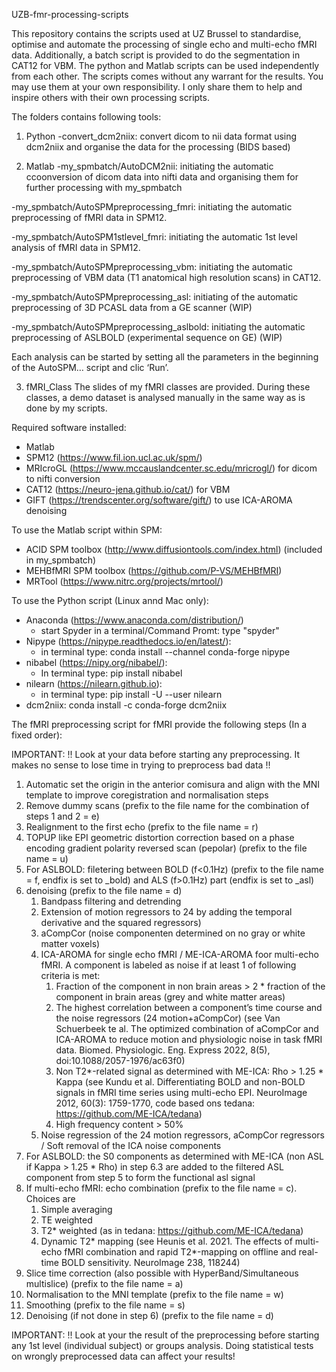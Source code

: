 UZB-fmr-processing-scripts

This repository contains the scripts used at UZ Brussel to standardise, optimise and automate the processing of single echo and multi-echo fMRI data. Additionally, a batch script is provided to do the segmentation in CAT12 for VBM.
The python and Matlab scripts can be used independently from each other.
The scripts comes without any warrant for the results. You may use them at your own responsibility. I only share them to help and inspire others with their own processing scripts.

The folders contains following tools:

1. Python
-convert_dcm2niix: convert dicom to nii data format using dcm2niix and organise the data for the processing (BIDS based)

2. Matlab
-my_spmbatch/AutoDCM2nii: initiating the automatic ccoonversion of dicom data into nifti data and organising them for further processing with my_spmbatch

-my_spmbatch/AutoSPMpreprocessing_fmri: initiating the automatic preprocessing of fMRI data in SPM12.

-my_spmbatch/AutoSPM1stlevel_fmri: initiating the automatic 1st level analysis of fMRI data in SPM12.

-my_spmbatch/AutoSPMpreprocessing_vbm: initiating the automatic preprocessing of VBM data (T1 anatomical high resolution scans) in CAT12.

-my_spmbatch/AutoSPMpreprocessing_asl: initiating of the automatic preprocessing of 3D PCASL data from a GE scanner (WIP)

-my_spmbatch/AutoSPMpreprocessing_aslbold: initiating the automatic preprocessing of ASLBOLD (experimental sequence on GE) (WIP)

Each analysis can be started by setting all the parameters in the beginning of the AutoSPM… script and clic ‘Run’.

3. fMRI_Class
The slides of my fMRI classes are provided. During these classes, a demo dataset is analysed manually in the same way as is done by my scripts.

Required software installed:

* Matlab
* SPM12 (https://www.fil.ion.ucl.ac.uk/spm/)
* MRIcroGL (https://www.mccauslandcenter.sc.edu/mricrogl/) for dicom to nifti conversion
* CAT12 (https://neuro-jena.github.io/cat/) for VBM
* GIFT (https://trendscenter.org/software/gift/) to use ICA-AROMA denoising

To use the Matlab script within SPM:
* ACID SPM toolbox (http://www.diffusiontools.com/index.html) (included in my_spmbatch)
* MEHBfMRI SPM toolbox (https://github.com/P-VS/MEHBfMRI)
* MRTool (https://www.nitrc.org/projects/mrtool/)

To use the Python script (Linux annd Mac only):
* Anaconda (https://www.anaconda.com/distribution/)
    * start Spyder in a terminal/Command Promt: type "spyder"
* Nipype (https://nipype.readthedocs.io/en/latest/):
    * in terminal type: conda install --channel conda-forge nipype
* nibabel (https://nipy.org/nibabel/):
    * In terminal type: pip install nibabel
* nilearn (https://nilearn.github.io):
    * in terminal type: pip install -U --user nilearn
* dcm2niix: conda install -c conda-forge dcm2niix

The fMRI preprocessing script for fMRI provide the following steps (In a fixed order):

IMPORTANT: !! Look at your data before starting any preprocessing. It makes no sense to lose time in trying to preprocess bad data !!

1. Automatic set the origin in the anterior comisura and align with the MNI template to improve coregistration and normalisation steps 
2. Remove dummy scans (prefix to the file name for the combination of steps 1 and 2 = e)
3. Realignment to the first echo (prefix to the file name = r)
4. TOPUP like EPI geometric distortion correction based on a phase encoding gradient polarity reversed scan (pepolar) (prefix to the file name = u)
5. For ASLBOLD: filetering between BOLD (f<0.1Hz) (prefix to the file name = f, endfix is set to _bold) and ALS (f>0.1Hz) part (endfix is set to _asl)
6. denoising (prefix to the file name = d)
    1. Bandpass filtering and detrending
    2. Extension of  motion regressors to 24 by adding the temporal derivative and the squared regressors)
    3. aCompCor (noise componenten determined on no gray or white matter voxels)
    4. ICA-AROMA for single echo fMRI / ME-ICA-AROMA foor multi-echo fMRI. A component is labeled as noise if at least 1 of following criteria is met:
        1. Fraction of the component in non brain areas > 2 * fraction of the component in brain areas (grey and white matter areas)
        2. The highest correlation between a component’s time course and the noise regressors (24 motion+aCompCor) (see Van Schuerbeek te al. The optimized combination of aCompCor and ICA-AROMA to reduce motion and physiologic noise in task fMRI data. Biomed. Physiologic. Eng. Express 2022, 8(5), doi:10.1088/2057-1976/ac63f0)
        3. Non T2*-related signal as determined with ME-ICA: Rho > 1.25 * Kappa (see Kundu et al. Differentiating BOLD and non-BOLD signals in fMRI time series using multi-echo EPI. NeuroImage 2012, 60(3): 1759-1770, code based ons tedana: https://github.com/ME-ICA/tedana)
        4. High frequency content > 50%
    5. Noise regression of the 24 motion regressors, aCompCor regressors / Soft removal of the ICA noise components
7. For ASLBOLD: the S0 components as determined with ME-ICA (non ASL if Kappa > 1.25 * Rho) in step 6.3 are added to the filtered ASL component from step 5 to form the functional asl signal
8. If multi-echo fMRI: echo combination (prefix to the file name = c). Choices are
    1. Simple averaging
    2. TE weighted
    3. T2* weighted (as in tedana: https://github.com/ME-ICA/tedana) 
    4. Dynamic T2* mapping (see Heunis et al. 2021. The effects of multi-echo fMRI combination and rapid T2*-mapping on offline and real-time BOLD sensitivity. NeuroImage 238, 118244)
9. Slice time correction (also possible with HyperBand/Simultaneous multislice) (prefix to the file name = a)
10. Normalisation to the MNI template (prefix to the file name = w)
11. Smoothing (prefix to the file name = s)
12. Denoising (if not done in step 6) (prefix to the file name = d)

IMPORTANT: !! Look at your the result of the preprocessing before starting any 1st level (individual subject) or groups analysis. Doing statistical tests on wrongly preprocessed data can affect your results!
